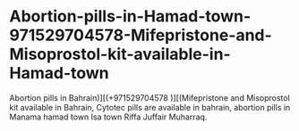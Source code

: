 # Abortion-pills-in-Hamad-town-971529704578-Mifepristone-and-Misoprostol-kit-available-in-Hamad-town
Abortion pills in Bahrain)][(+971529704578 )][(Mifepristone and Misoprostol kit available in Bahrain, Cytotec pills are available in bahrain, abortion pills in Manama hamad town Isa town Riffa Juffair Muharraq.
